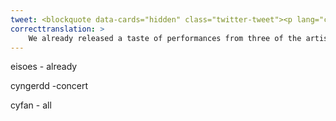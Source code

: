 ```yaml
---
tweet: <blockquote data-cards="hidden" class="twitter-tweet"><p lang="cy" dir="ltr">Rydym eisoes wedi rhyddhau blas o berfformiadau tri o&#39;r artistiaid a&#39;r bandiau fydd yn chwarae yng nghyngerdd Gwerin o Gartref yr Ŵyl AmGen 🏡🎻<br><br>Dim ond un sydd ar ôl . . . 🥳<br><br>Dyma <a href="https://twitter.com/GwilymBowenRhys?ref_src=twsrc%5Etfw">@GwilymBowenRhys</a> 🌟<br><br>🗓 Fe gewch glywed y cyfan nos Iau am 20:00 ⏰ <a href="https://t.co/8hfw7lbhD2">pic.twitter.com/8hfw7lbhD2</a></p>&mdash; Radio Cymru (@BBCRadioCymru) <a href="https://twitter.com/BBCRadioCymru/status/1288481936323817476?ref_src=twsrc%5Etfw">July 29, 2020</a></blockquote> <script async src="https://platform.twitter.com/widgets.js" charset="utf-8"></script>
correcttranslation: >
    We already released a taste of performances from three of the artists and bands who will play at the 'Gwerin o Gartref' concerts at the Amgen festival. Only one remains.... Here is @GwilymBowenRhys. You can hear it all Thursday night at 20:00 
---
```


eisoes - already

cyngerdd -concert

cyfan - all


